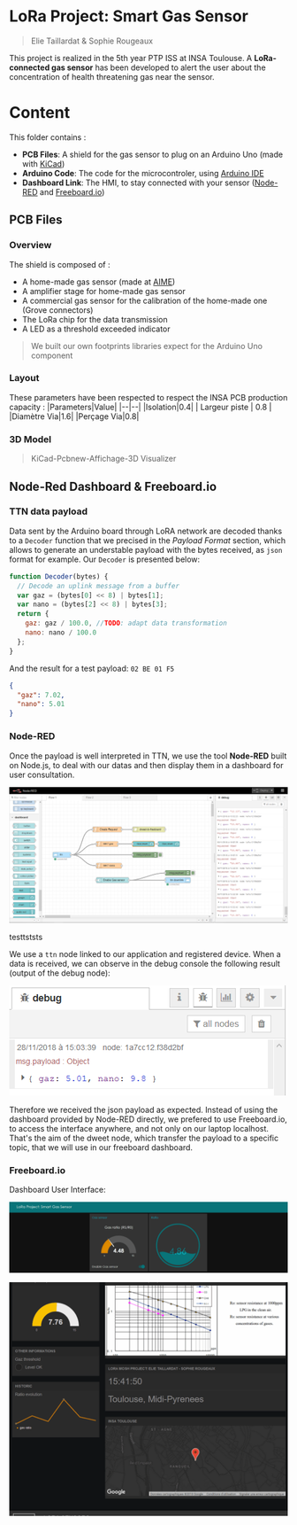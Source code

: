 
# LoRa Project: Smart Gas Sensor
> Elie Taillardat & Sophie Rougeaux

This project is realized in the 5th year PTP ISS at INSA Toulouse.
A **LoRa-connected gas sensor** has been developed to alert the user about the concentration of health threatening gas near the sensor.

# Content

This folder contains :
- **PCB Files**: A shield for the gas sensor to plug on an Arduino Uno (made with [KiCad](http://kicad-pcb.org/))
- **Arduino Code**: The code for the microcontroler, using [Arduino IDE](https://www.arduino.cc/en/Main/Software)
- **Dashboard Link**: The HMI, to stay connected with your sensor ([Node-RED](https://nodered.org/) and [Freeboard.io](https://freeboard.io/))


## PCB Files
### Overview
The shield is composed of :
- A home-made gas sensor (made at [AIME](https://www.aime-toulouse.fr/cmsms/index.php))
- A amplifier stage for home-made gas sensor
- A commercial gas sensor for the calibration of the home-made one (Grove connectors)
- The LoRa chip for the data transmission
- A LED as a threshold exceeded indicator

> We built our own footprints libraries expect for the Arduino Uno component

### Layout
These parameters have been respected to respect the INSA PCB production capacity :
|Parameters|Value|
|--|--|
|Isolation|0.4|
| Largeur piste | 0.8 |
|Diamètre Via|1.6|
|Perçage Via|0.8|

### 3D Model
> KiCad-Pcbnew-Affichage-3D Visualizer

## Node-Red Dashboard & Freeboard.io
### TTN data payload
Data sent by the Arduino board through LoRA network are decoded thanks to a ```Decoder``` function that we precised in the *Payload Format* section, which allows to generate an understable payload with the bytes received, as ```json``` format for example.
Our ```Decoder``` is presented below:
```javascript
function Decoder(bytes) {
  // Decode an uplink message from a buffer
  var gaz = (bytes[0] << 8) | bytes[1];
  var nano = (bytes[2] << 8) | bytes[3];
  return {
    gaz: gaz / 100.0, //TODO: adapt data transformation
    nano: nano / 100.0
  };
}
```
And the result for a test payload: ``` 02 BE 01 F5 ```
```json
{
  "gaz": 7.02,
  "nano": 5.01
}
```

### Node-RED
Once the payload is well interpreted in TTN, we use the tool **Node-RED** built on Node.js, to deal with our datas and then display them in a dashboard for user consultation.

![](./assets/node-red.png)

testtststs

We use a ``` ttn ``` node linked to our application and registered device. When a data is received, we can observe in the debug console the following result (output of the debug node):

![](./assets/debug-node-red.png)

Therefore we received the json payload as expected. Instead of using the dashboard provided by Node-RED directly, we prefered to use Freeboard.io, to access the interface anywhere, and not only on our laptop localhost.
That's the aim of the dweet node, which transfer the payload to a specific topic, that we will use in our freeboard dashboard.

### Freeboard.io
Dashboard User Interface:

![](./assets/dashboard.gif)

![](./assets/freeboard.gif)

